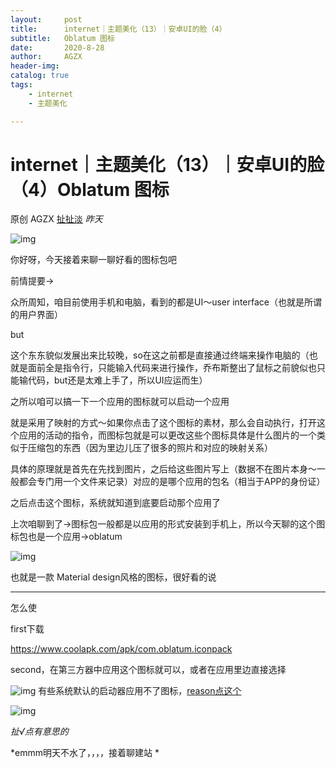 ```yaml
---
layout:     post
title:      internet｜主题美化（13）｜安卓UI的脸（4）
subtitle:   Oblatum 图标
date:       2020-8-28
author:     AGZX
header-img: 
catalog: true
tags:
    - internet
    - 主题美化

---
```


# internet｜主题美化（13）｜安卓UI的脸（4）Oblatum 图标 

原创 AGZX [扯扯淡](javascript:void(0);) *昨天*

![img](https://mmbiz.qpic.cn/mmbiz_gif/tMsLbdfwxoM12GmQGZYFy7azn1RM2Izncuqicg2azuCibJyPB4QUKslUmRtlYYXibScaxKCGx7ebczkJLq5mQWhJg/640?wx_fmt=gif&tp=webp&wxfrom=5&wx_lazy=1)

你好呀，今天接着来聊一聊好看的图标包吧



前情提要→



众所周知，咱目前使用手机和电脑，看到的都是UI～user interface（也就是所谓的用户界面）



but



这个东东貌似发展出来比较晚，so在这之前都是直接通过终端来操作电脑的（也就是面前全是指令行，只能输入代码来进行操作，乔布斯整出了鼠标之前貌似也只能输代码，but还是太难上手了，所以UI应运而生）



之所以咱可以搞一下一个应用的图标就可以启动一个应用



就是采用了映射的方式～如果你点击了这个图标的素材，那么会自动执行，打开这个应用的活动的指令，而图标包就是可以更改这些个图标具体是什么图片的一个类似于压缩包的东西（因为里边儿压了很多的照片和对应的映射关系）



具体的原理就是首先在先找到图片，之后给这些图片写上（数据不在图片本身～一般都会专门用一个文件来记录）对应的是哪个应用的包名（相当于APP的身份证）



之后点击这个图标，系统就知道到底要启动那个应用了



上次咱聊到了→图标包一般都是以应用的形式安装到手机上，所以今天聊的这个图标包也是一个应用→oblatum

![img](https://mmbiz.qpic.cn/mmbiz_jpg/tMsLbdfwxoOz8Zrrd2icXphAuNg9xuyibI3icTtVj5RUep7VSKSL40L1QUh39W00anfIfkSAleFiaiblfeWfWHa6IPg/640?wx_fmt=jpeg&tp=webp&wxfrom=5&wx_lazy=1&wx_co=1)

也就是一款 Material design风格的图标，很好看的说

------

怎么使

first下载

https://www.coolapk.com/apk/com.oblatum.iconpack

second，在第三方器中应用这个图标就可以，或者在应用里边直接选择

![img](https://mmbiz.qpic.cn/mmbiz_jpg/tMsLbdfwxoNM721JGeK8Q5UEbmKT0DAwcPvw3QNE3mKupOibMFiaXTvbIrJHf7gicRJkm4IVS5fk1ZPXtL27KZo5Q/640?wx_fmt=jpeg&tp=webp&wxfrom=5&wx_lazy=1&wx_co=1)
有些系统默认的启动器应用不了图标，[reason点这个](https://mp.weixin.qq.com/s?__biz=MzI4Nzc2MzA3OQ==&mid=2247484885&idx=2&sn=f4dce98e74af3e0b22232d3ee82eb4f6&scene=21#wechat_redirect)

![img](https://mmbiz.qpic.cn/mmbiz_jpg/tMsLbdfwxoPvhibcLnC5hTcXqKITTp19Os0eaE28ibFHd1diborCdq4BOb32R37jcoPQmJibxk3ibbS3xQp2L4TXicvg/640?wx_fmt=jpeg&tp=webp&wxfrom=5&wx_lazy=1&wx_co=1)

*扯√点有意思的*

*emmm明天不水了，，，，接着聊建站
*


